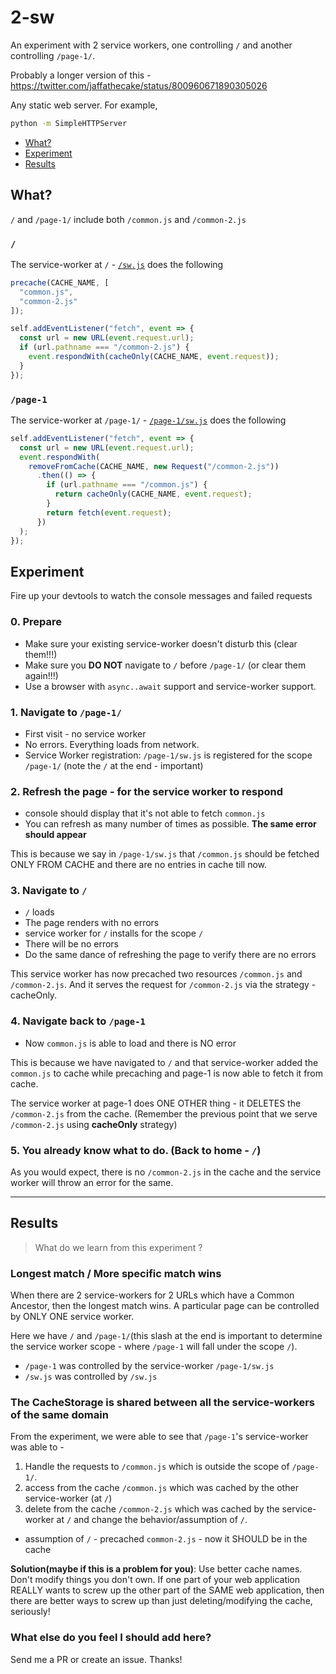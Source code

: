 # 2-sw

An experiment with 2 service workers, one controlling `/` and another controlling `/page-1/`.

Probably a longer version of this - https://twitter.com/jaffathecake/status/800960671890305026

Any static web server. For example,

```sh
python -m SimpleHTTPServer
```

+ [What?](#what)
+ [Experiment](#experiment)
+ [Results](#results)

## What?

`/` and `/page-1/` include both `/common.js` and `/common-2.js`

### `/`

The service-worker at `/` - [`/sw.js`](sw.js) does the following

```js
precache(CACHE_NAME, [
  "common.js",
  "common-2.js"
]);

self.addEventListener("fetch", event => {
  const url = new URL(event.request.url);
  if (url.pathname === "/common-2.js") {
    event.respondWith(cacheOnly(CACHE_NAME, event.request));
  }
});
```

### `/page-1`

The service-worker at `/page-1/` - [`/page-1/sw.js`](page-1/sw.js) does the following

```js
self.addEventListener("fetch", event => {
  const url = new URL(event.request.url);
  event.respondWith(
    removeFromCache(CACHE_NAME, new Request("/common-2.js"))
      .then(() => {
        if (url.pathname === "/common.js") {
          return cacheOnly(CACHE_NAME, event.request);
        }
        return fetch(event.request);
      })
  );
});
```

## Experiment

Fire up your devtools to watch the console messages and failed requests

### 0. Prepare

+ Make sure your existing service-worker doesn't disturb this (clear them!!!)
+ Make sure you **DO NOT** navigate to `/` before `/page-1/` (or clear them again!!!)
+ Use a browser with `async..await` support and service-worker support.

### 1. Navigate to `/page-1/`

+ First visit - no service worker
+ No errors. Everything loads from network.
+ Service Worker registration: `/page-1/sw.js` is registered for the scope `/page-1/` (note the `/` at the end - important)

### 2. Refresh the page - for the service worker to respond

+ console should display that it's not able to fetch `common.js`
+ You can refresh as many number of times as possible. **The same error should appear**

This is because we say in `/page-1/sw.js` that `/common.js` should be fetched ONLY FROM CACHE and there are no entries in cache till now.

### 3. Navigate to `/`

+ `/` loads
+ The page renders with no errors
+ service worker for `/` installs for the scope `/`
+ There will be no errors
+ Do the same dance of refreshing the page to verify there are no errors

This service worker has now precached two resources `/common.js` and `/common-2.js`. And it serves the request for `/common-2.js` via the strategy - cacheOnly.

### 4. Navigate back to `/page-1`

+ Now `common.js` is able to load and there is NO error

This is because we have navigated to `/` and that service-worker added the `common.js` to cache while precaching and page-1 is now able to fetch it from cache.

The service worker at page-1 does ONE OTHER thing - it DELETES the `/common-2.js` from the cache. (Remember the previous point that we serve `/common-2.js` using **cacheOnly** strategy)

### 5. You already know what to do. (Back to home - `/`)

As you would expect, there is no `/common-2.js` in the cache and the service worker will throw an error for the same.

--------

## Results

> What do we learn from this experiment ?

### Longest match / More specific match wins

When there are 2 service-workers for 2 URLs which have a Common Ancestor, then the longest match wins. A particular page can be controlled by ONLY ONE service worker.

Here we have `/` and `/page-1/`(this slash at the end is important to determine the service worker scope - where `/page-1` will fall under the scope `/`).

+ `/page-1` was controlled by the service-worker `/page-1/sw.js`
+ `/sw.js` was controlled by `/sw.js`

### The CacheStorage is shared between all the service-workers of the same domain

From the experiment, we were able to see that `/page-1`'s service-worker was able to -

1. Handle the requests to `/common.js` which is outside the scope of `/page-1/`.
2. access from the cache `/common.js` which was cached by the other service-worker (at `/`)
3. delete from the cache `/common-2.js` which was cached by the service-worker at `/` and change the behavior/assumption of `/`.
  + assumption of `/` - precached `common-2.js` - now it SHOULD be in the cache

**Solution(maybe if this is a problem for you)**: Use better cache names. Don't modify things you don't own. If one part of your web application REALLY wants to screw up the other part of the SAME web application, then there are better ways to screw up than just deleting/modifying the cache, seriously!

### What else do you feel I should add here?

Send me a PR or create an issue. Thanks!
